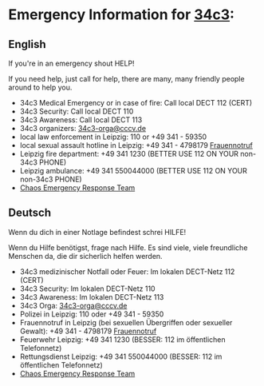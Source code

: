 # Emergency Information for [34c3][0]:

## English

If you're in an emergency shout HELP!

If you need help, just call for help, there are many, many friendly people around to help you.

* 34c3 Medical Emergency or in case of fire: Call local DECT 112 (CERT)
* 34c3 Security: Call local DECT 110
* 34c3 Awareness: Call local DECT 113
* 34c3 organizers: 34c3-orga@cccv.de
* local law enforcement in Leipzig: 110 or +49 341 - 59350
* local sexual assault hotline in Leipzig: +49 341 - 4798179 [Frauennotruf](http://www.frauennotruf-leipzig.de/)
* Leipzig fire department: +49 341 1230 (BETTER USE 112 ON YOUR non-34c3 PHONE)
* Leipzig ambulance: +49 341 550044000 (BETTER USE 112 ON YOUR non-34c3 PHONE)
* [Chaos Emergency Response Team](https://cert.ccc.de/)

## Deutsch

Wenn du dich in einer Notlage befindest schrei HILFE!

Wenn du Hilfe benötigst, frage nach Hilfe. Es sind viele, viele freundliche Menschen da, die dir sicherlich helfen werden.

* 34c3 medizinischer Notfall oder Feuer: Im lokalen DECT-Netz 112 (CERT)
* 34c3 Security: Im lokalen DECT-Netz 110
* 34c3 Awareness: Im lokalen DECT-Netz 113
* 34c3 Orga: 34c3-orga@cccv.de
* Polizei in Leipzig: 110 oder +49 341 - 59350
* Frauennotruf in Leipzig (bei sexuellen Übergriffen oder sexueller Gewalt): +49 341 - 4798179 [Frauennotruf](http://www.frauennotruf-leipzig.de/)
* Feuerwehr Leipzig: +49 341 1230 (BESSER: 112 im öffentlichen Telefonnetz)
* Rettungsdienst Leipzig: +49 341 550044000 (BESSER: 112 im öffentlichen Telefonnetz)
* [Chaos Emergency Response Team](https://cert.ccc.de/)

[0]:http://events.ccc.de/category/34c3/ "34c3 Event Blog"

